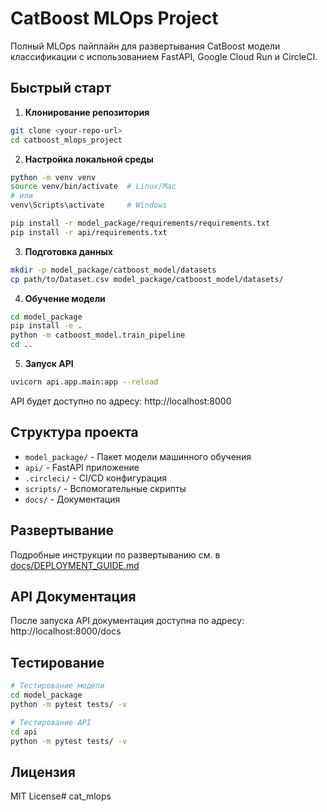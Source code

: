 # CatBoost MLOps Project

Полный MLOps пайплайн для развертывания CatBoost модели классификации с использованием FastAPI, Google Cloud Run и CircleCI.
##
## Быстрый старт

1. **Клонирование репозитория**
```bash
git clone <your-repo-url>
cd catboost_mlops_project
```

2. **Настройка локальной среды**
```bash
python -m venv venv
source venv/bin/activate  # Linux/Mac
# или
venv\Scripts\activate     # Windows

pip install -r model_package/requirements/requirements.txt
pip install -r api/requirements.txt
```

3. **Подготовка данных**
```bash
mkdir -p model_package/catboost_model/datasets
cp path/to/Dataset.csv model_package/catboost_model/datasets/
```

4. **Обучение модели**
```bash
cd model_package
pip install -e .
python -m catboost_model.train_pipeline
cd ..
```

5. **Запуск API**
```bash
uvicorn api.app.main:app --reload
```

API будет доступно по адресу: http://localhost:8000

## Структура проекта

- `model_package/` - Пакет модели машинного обучения
- `api/` - FastAPI приложение
- `.circleci/` - CI/CD конфигурация
- `scripts/` - Вспомогательные скрипты
- `docs/` - Документация

## Развертывание

Подробные инструкции по развертыванию см. в [docs/DEPLOYMENT_GUIDE.md](docs/DEPLOYMENT_GUIDE.md)

## API Документация

После запуска API документация доступна по адресу: http://localhost:8000/docs

## Тестирование

```bash
# Тестирование модели
cd model_package
python -m pytest tests/ -v

# Тестирование API
cd api
python -m pytest tests/ -v
```

## Лицензия

MIT License#   c a t _ m l o p s 
 
 